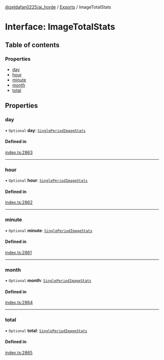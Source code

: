 [@zeldafan0225/ai_horde](../README.md) / [Exports](../modules.md) / ImageTotalStats

# Interface: ImageTotalStats

## Table of contents

### Properties

- [day](ImageTotalStats.md#day)
- [hour](ImageTotalStats.md#hour)
- [minute](ImageTotalStats.md#minute)
- [month](ImageTotalStats.md#month)
- [total](ImageTotalStats.md#total)

## Properties

### day

• `Optional` **day**: [`SinglePeriodImageStats`](SinglePeriodImageStats.md)

#### Defined in

[index.ts:2863](https://github.com/ZeldaFan0225/ai_horde/blob/c593245/index.ts#L2863)

___

### hour

• `Optional` **hour**: [`SinglePeriodImageStats`](SinglePeriodImageStats.md)

#### Defined in

[index.ts:2862](https://github.com/ZeldaFan0225/ai_horde/blob/c593245/index.ts#L2862)

___

### minute

• `Optional` **minute**: [`SinglePeriodImageStats`](SinglePeriodImageStats.md)

#### Defined in

[index.ts:2861](https://github.com/ZeldaFan0225/ai_horde/blob/c593245/index.ts#L2861)

___

### month

• `Optional` **month**: [`SinglePeriodImageStats`](SinglePeriodImageStats.md)

#### Defined in

[index.ts:2864](https://github.com/ZeldaFan0225/ai_horde/blob/c593245/index.ts#L2864)

___

### total

• `Optional` **total**: [`SinglePeriodImageStats`](SinglePeriodImageStats.md)

#### Defined in

[index.ts:2865](https://github.com/ZeldaFan0225/ai_horde/blob/c593245/index.ts#L2865)
